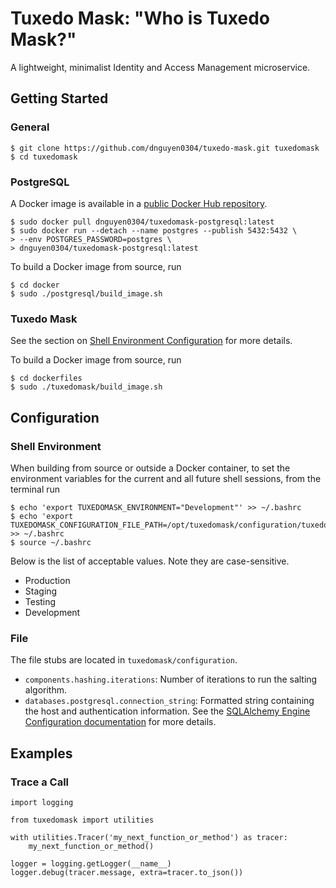 # Tuxedo Mask: "Who is Tuxedo Mask?"
A lightweight, minimalist Identity and Access Management microservice.

## Getting Started
### General
```
$ git clone https://github.com/dnguyen0304/tuxedo-mask.git tuxedomask
$ cd tuxedomask
```

### PostgreSQL
A Docker image is available in a [public Docker Hub repository](https://hub.docker.com/r/dnguyen0304/tuxedomask-postgresql/).
```
$ sudo docker pull dnguyen0304/tuxedomask-postgresql:latest
$ sudo docker run --detach --name postgres --publish 5432:5432 \
> --env POSTGRES_PASSWORD=postgres \
> dnguyen0304/tuxedomask-postgresql:latest
```

To build a Docker image from source, run
```
$ cd docker
$ sudo ./postgresql/build_image.sh
```

### Tuxedo Mask
See the section on [Shell Environment Configuration](#shell-environment) for more details.

To build a Docker image from source, run
```
$ cd dockerfiles
$ sudo ./tuxedomask/build_image.sh
```

Configuration
-------------
### Shell Environment
When building from source or outside a Docker container, to set the environment variables for the current and all future shell sessions, from the terminal run
```
$ echo 'export TUXEDOMASK_ENVIRONMENT="Development"' >> ~/.bashrc
$ echo 'export TUXEDOMASK_CONFIGURATION_FILE_PATH=/opt/tuxedomask/configuration/tuxedomask.development.config"' >> ~/.bashrc
$ source ~/.bashrc
```

Below is the list of acceptable values. Note they are case-sensitive.
- Production
- Staging
- Testing
- Development

### File
The file stubs are located in `tuxedomask/configuration`.
- `components.hashing.iterations`: Number of iterations to run the salting algorithm.
- `databases.postgresql.connection_string`: Formatted string containing the host and authentication information. See the [SQLAlchemy Engine Configuration documentation](http://docs.sqlalchemy.org/en/latest/core/engines.html) for more details.

Examples
--------
### Trace a Call
```
import logging

from tuxedomask import utilities

with utilities.Tracer('my_next_function_or_method') as tracer:
    my_next_function_or_method()

logger = logging.getLogger(__name__)
logger.debug(tracer.message, extra=tracer.to_json())
```